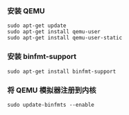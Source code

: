 ### 安装 QEMU
```
sudo apt-get update
sudo apt-get install qemu-user 
sudo apt-get install qemu-user-static
```

### 安装 binfmt-support
```
sudo apt-get install binfmt-support
```

### 将 QEMU 模拟器注册到内核
```
sudo update-binfmts --enable
```

